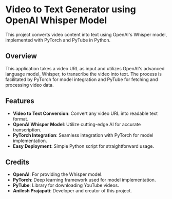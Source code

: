 # Video to Text Generator using OpenAI Whisper Model

This project converts video content into text using OpenAI's Whisper model, implemented with PyTorch and PyTube in Python.

## Overview

This application takes a video URL as input and utilizes OpenAI's advanced language model, Whisper, to transcribe the video into text. The process is facilitated by PyTorch for model integration and PyTube for fetching and processing video data.

## Features

- **Video to Text Conversion**: Convert any video URL into readable text format.
- **OpenAI Whisper Model**: Utilize cutting-edge AI for accurate transcription.
- **PyTorch Integration**: Seamless integration with PyTorch for model implementation.
- **Easy Deployment**: Simple Python script for straightforward usage.


## Credits

- **OpenAI**: For providing the Whisper model.
- **PyTorch**: Deep learning framework used for model implementation.
- **PyTube**: Library for downloading YouTube videos.
- **Anilesh Prajapati**: Developer and creator of this project.


